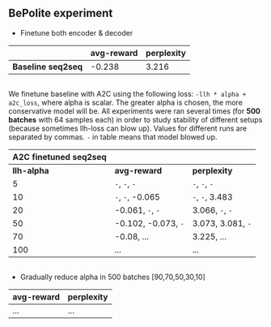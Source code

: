 ## BePolite experiment

* Finetune both encoder & decoder

| | avg-reward | perplexity
--- | --- | ---
__Baseline seq2seq__ | -0.238 | 3.216

```
```

We finetune baseline with A2C using the following loss: `-llh * alpha + a2c_loss`, where alpha is scalar. The greater alpha is chosen, the more conservative model will be. All experiments were ran several times (for __500 batches__ with 64 samples each) in order to study stability of different setups (because sometimes llh-loss can blow up). Values for different runs are separated by commas. `-` in table means that model blowed up. 

| A2C finetuned seq2seq | | |
--- | --- | ---
| __llh-alpha__ | __avg-reward__ | __perplexity__
5 | `-`, `-`, `-`  | `-`, `-`, `-`
10 | `-`, `-`, -0.065| `-`, `-`, 3.483
20 | -0.061, `-`, `-`  | 3.066, `-`, `-`
50 | -0.102, -0.073, `-` | 3.073, 3.081, `-`
70 | -0.08, ... | 3.225, ...
100 | ... | ...

```
```
* Gradually reduce alpha in 500 batches [90,70,50,30,10]

| avg-reward | perplexity |
--- | ---
... | ...
